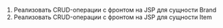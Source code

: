 
1. Реализовать CRUD-операции с фронтом на JSP для сущности Brand
2. Реализовать CRUD-операции с фронтом на JSP для сущности Item
